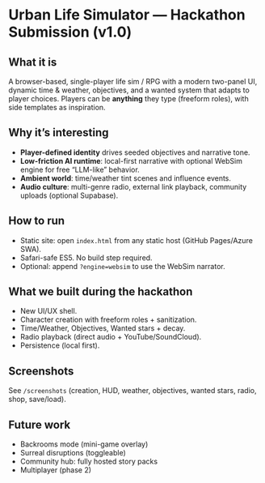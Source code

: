 # Urban Life Simulator — Hackathon Submission (v1.0)

## What it is
A browser-based, single-player life sim / RPG with a modern two-panel UI, dynamic time & weather, objectives, and a wanted system that adapts to player choices. Players can be **anything** they type (freeform roles), with side templates as inspiration.

## Why it’s interesting
- **Player-defined identity** drives seeded objectives and narrative tone.
- **Low-friction AI runtime**: local-first narrative with optional WebSim engine for free “LLM-like” behavior.
- **Ambient world**: time/weather tint scenes and influence events.
- **Audio culture**: multi-genre radio, external link playback, community uploads (optional Supabase).

## How to run
- Static site: open `index.html` from any static host (GitHub Pages/Azure SWA).
- Safari-safe ES5. No build step required.
- Optional: append `?engine=websim` to use the WebSim narrator.

## What we built during the hackathon
- New UI/UX shell.
- Character creation with freeform roles + sanitization.
- Time/Weather, Objectives, Wanted stars + decay.
- Radio playback (direct audio + YouTube/SoundCloud).
- Persistence (local first).

## Screenshots
See `/screenshots` (creation, HUD, weather, objectives, wanted stars, radio, shop, save/load).

## Future work
- Backrooms mode (mini-game overlay)
- Surreal disruptions (toggleable)
- Community hub: fully hosted story packs
- Multiplayer (phase 2)
